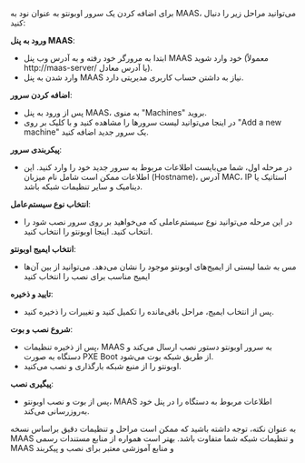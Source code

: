 برای اضافه کردن یک سرور اوبونتو به عنوان نود به MAAS، می‌توانید مراحل زیر را دنبال کنید:

 **ورود به پنل MAAS**:
   - ابتدا به مرورگر خود رفته و به آدرس وب پنل MAAS خود وارد شوید (معمولاً http://maas-server/ یا آدرس معادل).
   - وارد شدن به پنل MAAS نیاز به داشتن حساب کاربری مدیریتی دارد.

 **اضافه کردن سرور**:
   - پس از ورود به پنل MAAS، به منوی "Machines" بروید.
   - در اینجا می‌توانید لیست سرورها را مشاهده کنید و با کلیک بر روی "Add a new machine" یک سرور جدید اضافه کنید.

 **پیکربندی سرور**:
   - در مرحله اول، شما می‌بایست اطلاعات مربوط به سرور جدید خود را وارد کنید. این اطلاعات ممکن است شامل نام میزبان (Hostname)، آدرس MAC، IP استاتیک یا دینامیک و سایر تنظیمات شبکه باشد.

**انتخاب نوع سیستم‌عامل**:
   - در این مرحله می‌توانید نوع سیستم‌عاملی که می‌خواهید بر روی سرور نصب شود را انتخاب کنید. اینجا اوبونتو را انتخاب کنید.

 **انتخاب ایمیج اوبونتو**:
   - مس به شما لیستی از ایمیج‌های اوبونتو موجود را نشان می‌دهد. می‌توانید از بین آن‌ها ایمیج مناسب برای نصب را انتخاب کنید

 **تایید و ذخیره**:
   - پس از انتخاب ایمیج، مراحل باقی‌مانده را تکمیل کنید و تغییرات را ذخیره کنید.

 **شروع نصب و بوت**:
   - پس از ذخیره تنظیمات، MAAS به سرور اوبونتو دستور نصب ارسال می‌کند و دستگاه به صورت PXE Boot از طریق شبکه بوت می‌شود.
   - اوبونتو را از منبع شبکه بارگذاری و نصب می‌کنید.

 **پیگیری نصب**:
   - پس از بوت و نصب اوبونتو، MAAS اطلاعات مربوط به دستگاه را در پنل خود به‌روزرسانی می‌کند.

به عنوان نکته، توجه داشته باشید که ممکن است مراحل و تنظیمات دقیق براساس نسخه MAAS و تنظیمات شبکه شما متفاوت باشد. بهتر است همواره از منابع مستندات رسمی MAAS و منابع آموزشی معتبر برای نصب و پیکربند
